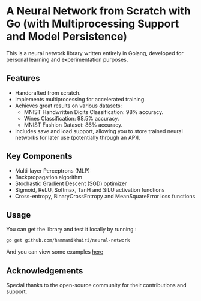 # A Neural Network from Scratch with Go (with Multiprocessing Support and Model Persistence)

This is a neural network library written entirely in Golang, developed for personal learning and experimentation purposes.

## Features

- Handcrafted from scratch.
- Implements multiprocessing for accelerated training.
- Achieves great results on various datasets:
  - MNIST Handwritten Digits Classification: 98% accuracy.
  - Wines Classification: 98.5% accuracy.
  - MNIST Fashion Dataset: 86% accuracy.
- Includes save and load support, allowing you to store trained neural networks for later use (potentially through an AP)I.

## Key Components

- Multi-layer Perceptrons (MLP)
- Backpropagation algorithm
- Stochastic Gradient Descent (SGD) optimizer
- Sigmoid, ReLU, Softmax, TanH and SiLU activation functions
- Cross-entropy, BinaryCrossEntropy and MeanSquareError loss functions

<!--
## Web Interface

Explore and interact with the handwritten digits classifier on [this web interface](s)!
-->
## Usage

You can get the library and test it locally by running :

```bash
go get github.com/hammamikhairi/neural-network
```

And you can view some examples [here](https://github.com/hammamikhairi/neural-network/tree/master/Examples)

## Acknowledgements

Special thanks to the open-source community for their contributions and support.
